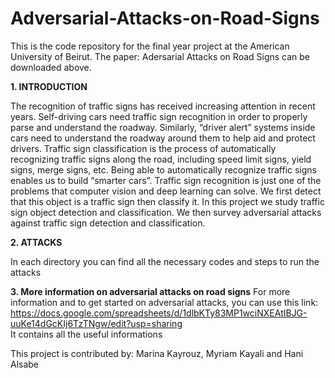 # Adversarial-Attacks-on-Road-Signs

This is the code repository for the final year project at the American University of Beirut. 
The paper: Adersarial Attacks on Road Signs can be downloaded above. 

**1. INTRODUCTION**

The recognition of traffic signs has received increasing attention in recent years. 
Self-driving cars need traffic sign recognition in order to properly parse and 
understand the roadway. Similarly, “driver alert” systems inside cars need to
understand the roadway around them to help aid and protect drivers. Traffic sign 
classification is the process of automatically recognizing traffic signs along the road, 
including speed limit signs, yield signs, merge signs, etc. Being able to automatically
recognize traffic signs enables us to build “smarter cars”. Traffic sign recognition is
just one of the problems that computer vision and deep learning can solve. We first detect
that this object is a traffic sign then classify it. In this project we study traffic sign 
object detection and classification. We then survey adversarial attacks against traffic sign
detection and classification.

**2. ATTACKS**


In each directory you can find all the necessary codes and steps to run the attacks

**3. More information on adversarial attacks on road signs**
For more information and to get started on adversarial attacks, you can use this link:
https://docs.google.com/spreadsheets/d/1dlbKTy83MP1wciNXEAtIBJG-uuKe14dGcKIj6TzTNgw/edit?usp=sharing    
It contains all the useful informations

This project is contributed by:
Marina Kayrouz, Myriam Kayali and Hani Alsabe
